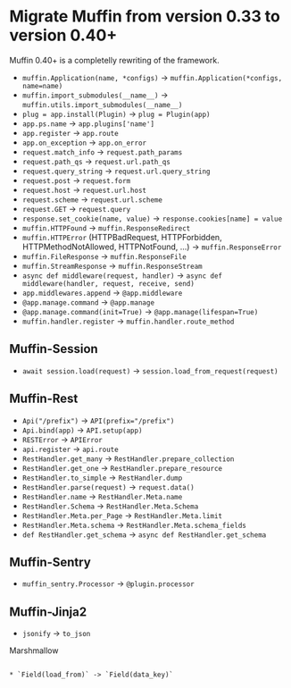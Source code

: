 Migrate Muffin from version 0.33 to version 0.40+
=================================================

Muffin 0.40+ is a completelly rewriting of the framework.

* `muffin.Application(name, *configs)` -> `muffin.Application(*configs, name=name)`
* `muffin.import_submodules(__name__)` -> `muffin.utils.import_submodules(__name__)`
* `plug = app.install(Plugin)` -> `plug = Plugin(app)`
* `app.ps.name` -> `app.plugins['name']`
* `app.register` -> `app.route`
* `app.on_exception` -> `app.on_error`
* `request.match_info` -> `request.path_params`
* `request.path_qs` -> `request.url.path_qs`
* `request.query_string` -> `request.url.query_string`
* `request.post` -> `request.form`
* `request.host` -> `request.url.host`
* `request.scheme` -> `request.url.scheme`
* `request.GET` -> `request.query`
* `response.set_cookie(name, value)` -> `response.cookies[name] = value`
* `muffin.HTTPFound` -> `muffin.ResponseRedirect`
* `muffin.HTTPError` (HTTPBadRequest, HTTPForbidden, HTTPMethodNotAllowed, HTTPNotFound, ...) -> `muffin.ResponseError`
* `muffin.FileResponse` -> `muffin.ResponseFile`
* `muffin.StreamResponse` -> `muffin.ResponseStream`
* `async def middleware(request, handler)` -> `async def middleware(handler, request, receive, send)`
* `app.middlewares.append` -> `@app.middleware`
* `@app.manage.command` -> `@app.manage`
* `@app.manage.command(init=True)` -> `@app.manage(lifespan=True)`
* `muffin.handler.register` -> `muffin.handler.route_method`


Muffin-Session
--------------

* `await session.load(request)` -> `session.load_from_request(request)`


Muffin-Rest
-----------

* `Api("/prefix")` -> `API(prefix="/prefix")`
* `Api.bind(app)` -> `API.setup(app)`
* `RESTError` -> `APIError`
* `api.register` -> `api.route`
* `RestHandler.get_many` -> `RestHandler.prepare_collection`
* `RestHandler.get_one` -> `RestHandler.prepare_resource`
* `RestHandler.to_simple` -> `RestHandler.dump`
* `RestHandler.parse(request)` -> `request.data()`
* `RestHandler.name` -> `RestHandler.Meta.name`
* `RestHandler.Schema` -> `RestHandler.Meta.Schema`
* `RestHandler.Meta.per_Page` -> `RestHandler.Meta.limit`
* `RestHandler.Meta.schema` -> `RestHandler.Meta.schema_fields`
* `def RestHandler.get_schema` -> `async def RestHandler.get_schema`

Muffin-Sentry
-------------

* `muffin_sentry.Processor` -> `@plugin.processor`

Muffin-Jinja2
-------------

* `jsonify` -> `to_json`

Marshmallow
~~~~~~~~~~~

* `Field(load_from)` -> `Field(data_key)`

